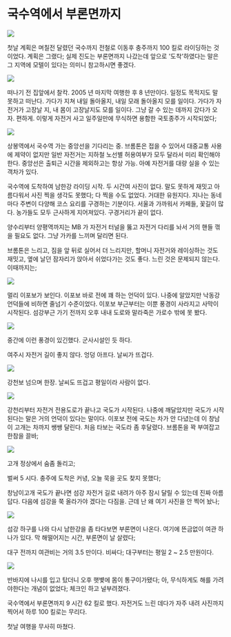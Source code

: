 # 국수역에서 부론면까지

![](maps/map-02.jpg)

첫날 계획은 며칠전 달렸던 국수까지 전철로 이동후 충주까지 100 킬로 라이딩하는 것이었다. 계획은 그랬다;
실제 진도는 부론면까지 나갔는데 앞으로 '도착'하였다는 말은 그 지역에 모텔이 있다는 의미니 참고하시면 좋겠다.

![](images/2013-09-23-08-03-11-720.jpg)

떠나기 전 집앞에서 찰칵. 2005 년 마지막 여행한 후 8 년만이다.
일정도 목적지도 말 못하고 떠난다.
가다가 지쳐 내일 돌아올지, 내일 모래 돌아올지 모를 일이다.
가다가 자전거가 고장날 지, 내 몸이 고장날지도 모를 일이다.
그냥 갈 수 있는 데까지 갔다가 오자. 편하게.
이렇게 자전거 사고 일주일만에 무식하면 용함한 국토종주가 시작되었다;

![](images/2013-09-23-08-42-54-720.jpg)

상봉역에서 국수역 가는 중앙선을 기다리는 중.
브롬톤은 접을 수 있어서 대중교통 사용에 제약이 없지만
일반 자전거는 지하철 노선별 허용여부가 모두 달라서 미리 확인해야 한다.
중앙선은 출퇴근 시간을 제외하고는 항상 가능. 아예 자전거를 대량 실을 수 있는 객차가 있다.

국수역에 도착하여 남한강 라이딩 시작. 두 시간여 사진이 없다.
말도 못하게 재밋고 아름다워서 사진 찍을 생각도 못했다; 다 찍을 수도 없었다.
거대한 유원지다. 지나는 동네마다 주변이 다양해 코스 요리를 구경하는 기분이다. 
서울과 가까워서 카페들, 꽃길이 많다.
농가들도 모두 근사하게 지어져있다.
구경거리가 끝이 없다.

양수리부터 양평역까지는 MB 가 자전거 터널을 뚫고 자전거 다리를 놔서 거의 핸들 꺾을 필요도 없다.
그냥 가카를 느끼며 달리면 된다.

브롬톤은 느리고, 짐을 앞 뒤로 실어서 더 느리지만, 할머니 자전거와 레이싱하는 것도 재밋고, 옆에 날던 잠자리가 앉아서 쉬었다가는 것도 좋다. 느린 것은 문제되지 않는다. 이때까지는;

![](images/2013-09-23-12-23-24-720.jpg)

멀리 이포보가 보인다.
이포보 바로 전에 꽤 하는 언덕이 있다. 나중에 알았지만 낙동강 언덕들에 비하면 줄넘기 수준이었다.
이포보 부근부터는 이뿐 풍경이 사라지고 사막이 시작된다.
섬강부근 가기 전까지 오후 내내 도로와 말라죽은 가로수 밖에 못 봤다.

![](images/2013-09-23-13-09-54-720.jpg)

중간에 이런 풍경이 있긴했다. 군사시설인 듯 하다.

여주시 자전거 길이 좋지 않다. 엉덩 아프다. 날씨가 뜨겁다.

![](images/2013-09-23-15-46-49-720.jpg)

강천보 넘으며 한장.
날씨도 뜨겁고 평일이라 사람이 없다.

![](images/2013-09-23-16-50-56-720.jpg)

강천리부터 자전거 전용도로가 끝나고 국도가 시작된다.
나중에 깨달았지만 국도가 시작된다는 말은 거의 언덕이 있다는 말이다.
이포보 전에 국도는 차가 안 다녔는데 이 창남이 고개는 차까지 쌩쌩 달린다.
처음 타보는 국도라 좀 후달렸다. 브롬톤을 꽉 부여잡고 한참을 끌바;

![](images/2013-09-23-17-01-28-720.jpg)

고개 정상에서 숨좀 돌리고;

벌써 5 시다. 충주에 도착은 커녕, 오늘 묵을 곳도 찾지 못했다;

창남이고개 국도가 끝나면 섬강 자전거 길로 내려가 아주 잠시 달릴 수 있는데 진짜 아름답다.
다음에 섬강을 쭉 올라가야 겠다는 다짐을. 
근데 난 왜 여기 사진을 안 찍어 놨나;

![](images/2013-09-23-18-37-11-720.jpg)

섬강 하구를 나와 다시 남한강을 좀 타다보면 부론면이 나온다.
여기에 뜬금없이 여관 하나가 있다. 
막 해떨어지는 시간, 부론면이 날 살렸다;

대구 전까지 여관비는 거의 3.5 만이다. 비싸다; 대구부터는 평일 2 ~ 2.5 만원이다.

![](images/2013-09-23-19-56-41-720.jpg)

반바지에 나시를 입고 탔더니 오후 햇볓에 몸이 통구이가됐다;
아, 무식하게도 해를 가려야한다는 개념이 없었다;
체크인 하고 널부려졌다.

국수역에서 부론면까지 9 시간 62 킬로 했다.
자전거도 느린 데다가 자주 내려 사진까지 찍어서 하루 100 킬로는 무리다.

첫날 여행을 무사히 마쳤다.
